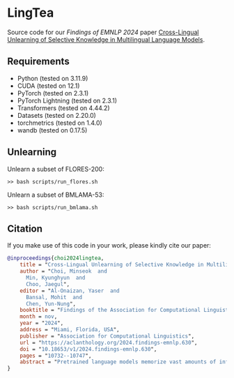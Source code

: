 # LingTea

Source code for our *Findings of EMNLP 2024* paper [Cross-Lingual Unlearning of Selective Knowledge in Multilingual Language Models](https://aclanthology.org/2024.findings-emnlp.630/).

## Requirements

- Python (tested on 3.11.9)
- CUDA (tested on 12.1)
- PyTorch (tested on 2.3.1)
- PyTorch Lightning (tested on 2.3.1)
- Transformers (tested on 4.44.2)
- Datasets (tested on 2.20.0)
- torchmetrics (tested on 1.4.0)
- wandb (tested on 0.17.5)

## Unlearning

Unlearn a subset of FLORES-200:

```shell
>> bash scripts/run_flores.sh
```

Unlearn a subset of BMLAMA-53:

```shell
>> bash scripts/run_bmlama.sh
```

## Citation

If you make use of this code in your work, please kindly cite our paper:

```bibtex
@inproceedings{choi2024lingtea,
    title = "Cross-Lingual Unlearning of Selective Knowledge in Multilingual Language Models",
    author = "Choi, Minseok  and
      Min, Kyunghyun  and
      Choo, Jaegul",
    editor = "Al-Onaizan, Yaser  and
      Bansal, Mohit  and
      Chen, Yun-Nung",
    booktitle = "Findings of the Association for Computational Linguistics: EMNLP 2024",
    month = nov,
    year = "2024",
    address = "Miami, Florida, USA",
    publisher = "Association for Computational Linguistics",
    url = "https://aclanthology.org/2024.findings-emnlp.630",
    doi = "10.18653/v1/2024.findings-emnlp.630",
    pages = "10732--10747",
    abstract = "Pretrained language models memorize vast amounts of information, including private and copyrighted data, raising significant safety concerns. Retraining these models after excluding sensitive data is prohibitively expensive, making machine unlearning a viable, cost-effective alternative. Previous research has focused on machine unlearning for monolingual models, but we find that unlearning in one language does not necessarily transfer to others. This vulnerability makes models susceptible to low-resource language attacks, where sensitive information remains accessible in less dominant languages. This paper presents a pioneering approach to machine unlearning for multilingual language models, selectively erasing information across different languages while maintaining overall performance. Specifically, our method employs an adaptive unlearning scheme that assigns language-dependent weights to address different language performances of multilingual language models. Empirical results demonstrate the effectiveness of our framework compared to existing unlearning baselines, setting a new standard for secure and adaptable multilingual language models.",
}
```
